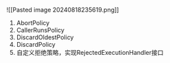 ![[Pasted image 20240818235619.png]]
1. AbortPolicy
2. CallerRunsPolicy
3. DiscardOldestPolicy
4. DiscardPolicy
5. 自定义拒绝策略，实现RejectedExecutionHandler接口